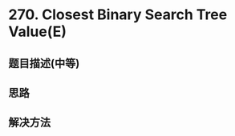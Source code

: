 # 270. Closest Binary Search Tree Value(E)

[]()

## 题目描述(中等)


## 思路


## 解决方法

### 


```java


```